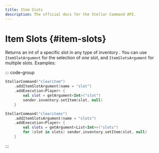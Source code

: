 ```yaml
---
title: Item Slots
description: The official docs for the Stellar Command API.
---
```


# Item Slots {#item-slots}

Returns an int of a specific slot in any type of inventory . You can use `ItemSlotArgument` for the selection of _one_ slot, and `ItemSlotsArgument` for multiple slots. Examples:

::: code-group
```kotlin [Slot]
StellarCommand("clearitem")
    .addItemSlotArgument(name = "slot")
    .addExecution<Player> {
        val slot = getArgument<Int>("slot")
        sender.inventory.setItem(slot, null)
    }
```
```kotlin [Slots]
StellarCommand("clearitems")
    .addItemSlotsArgument(name = "slots")
    .addExecution<Player> {
        val slots = getArgument<List<Int>>("slots")
        for (slot in slots) sender.inventory.setItem(slot, null)
    }
```
:::